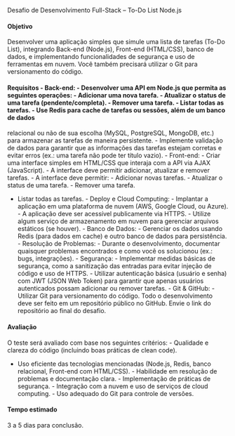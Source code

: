
Desafio de Desenvolvimento Full-Stack – To-Do List 
Node.js 

#### Objetivo 

Desenvolver uma aplicação simples que simule uma lista de tarefas (To-Do List), 
integrando Back-end (Node.js), Front-end (HTML/CSS), banco de dados, e 
implementando funcionalidades de segurança e uso de ferramentas em nuvem. 
Você também precisará utilizar o Git para versionamento do código. 

#### Requisitos - Back-end: - Desenvolver uma API em Node.js que permita as seguintes operações: - Adicionar uma nova tarefa. - Atualizar o status de uma tarefa (pendente/completa). - Remover uma tarefa. - Listar todas as tarefas. - Use Redis para cache de tarefas ou sessões, além de um banco de dados 

relacional ou não de sua escolha (MySQL, PostgreSQL, MongoDB, etc.) para 
armazenar as tarefas de maneira persistente. - Implemente validação de dados para garantir que as informações das tarefas 
estejam corretas e evitar erros (ex.: uma tarefa não pode ter título vazio). - Front-end: - Criar uma interface simples em HTML/CSS que interaja com a API via AJAX 
(JavaScript). - A interface deve permitir adicionar, atualizar e remover tarefas. - A interface deve permitir: - Adicionar novas tarefas. - Atualizar o status de uma tarefa. - Remover uma tarefa. 
- Listar todas as tarefas. - Deploy e Cloud Computing: - Implantar a aplicação em uma plataforma de nuvem (AWS, Google Cloud, ou 
Azure). - A aplicação deve ser acessível publicamente via HTTPS. - Utilize algum serviço de armazenamento em nuvem para gerenciar arquivos 
estáticos (se houver). - Banco de Dados: - Gerenciar os dados usando Redis (para dados em cache) e outro banco de 
dados para persistência. - Resolução de Problemas: - Durante o desenvolvimento, documentar quaisquer problemas encontrados e 
como você os solucionou (ex.: bugs, integrações). - Segurança: - Implementar medidas básicas de segurança, como a sanitização das entradas 
para evitar injeção de código e uso de HTTPS. - Utilizar autenticação básica (usuário e senha) com JWT (JSON Web Token) para 
garantir que apenas usuários autenticados possam adicionar ou remover tarefas. - Git & GitHub: - Utilizar Git para versionamento do código. Todo o desenvolvimento deve ser 
feito em um repositório público no GitHub. Envie o link do repositório ao final do 
desafio. 

#### Avaliação 

O teste será avaliado com base nos seguintes critérios: - Qualidade e clareza do código (incluindo boas práticas de clean code). 
- Uso eficiente das tecnologias mencionadas (Node.js, Redis, banco relacional, 
Front-end com HTML/CSS). - Habilidade em resolução de problemas e documentação clara. - Implementação de práticas de segurança. - Integração com a nuvem e uso de serviços de cloud computing. - Uso adequado do Git para controle de versões.

#### Tempo estimado 

3 a 5 dias para conclusão.